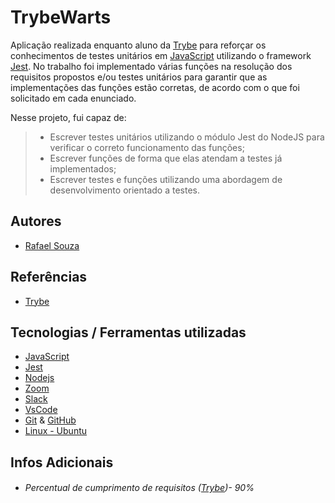 # TrybeWarts

Aplicação realizada enquanto aluno da [Trybe](https://www.betrybe.com/) para reforçar os conhecimentos de testes unitários em 
[JavaScript](https://www.javascript.com/) utilizando o framework [Jest](https://jestjs.io/). No trabalho foi implementado várias funções na resolução dos 
requisitos propostos e/ou testes unitários para garantir que as implementações das funções estão corretas, de acordo com o que foi solicitado 
em cada enunciado.

Nesse projeto, fui capaz de:
 > - Escrever testes unitários utilizando o módulo Jest do NodeJS para verificar o correto funcionamento das funções;
 > - Escrever funções de forma que elas atendam a testes já implementados;
 > - Escrever testes e funções utilizando uma abordagem de desenvolvimento orientado a testes.

## Autores

- [Rafael Souza](https://github.com/Rafael-Souza-97)

## Referências

 - [Trybe](https://www.betrybe.com/)

## Tecnologias / Ferramentas utilizadas

- [JavaScript](https://www.javascript.com/)
- [Jest](https://jestjs.io/)
- [Nodejs](https://nodejs.org/en/)
- [Zoom](https://zoom.us/)
- [Slack](https://slack.com/intl/pt-br/)
- [VsCode](https://code.visualstudio.com/)
- [Git](https://git-scm.com/) & [GitHub](https://github.com/)
- [Linux - Ubuntu](https://ubuntu.com/)

## Infos Adicionais

- ###### Percentual de cumprimento de requisitos ([Trybe](https://www.betrybe.com/))- 90%
